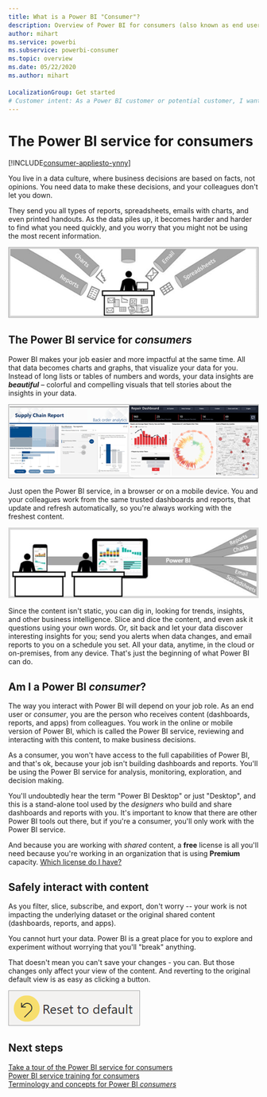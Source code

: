 ```yaml
---
title: What is a Power BI "Consumer"?
description: Overview of Power BI for consumers (also known as end users or business users).
author: mihart
ms.service: powerbi
ms.subservice: powerbi-consumer
ms.topic: overview
ms.date: 05/22/2020
ms.author: mihart

LocalizationGroup: Get started
# Customer intent: As a Power BI customer or potential customer, I want to get a definition of a Power BI consumer so I know if I am a consumer (versus designer, admin, creator, or dev) and, as a consumer, what I can accomplish with the Power BI service.
---
```


# The Power BI service for consumers

[!INCLUDE[consumer-appliesto-ynny](../includes/consumer-appliesto-ynny.md)]

You live in a data culture, where business decisions are based on facts, not opinions. You need data to make these decisions, and your colleagues don't let you down.     
 
They send you all types of reports, spreadsheets, emails with charts, and even printed handouts. As the data piles up, it becomes harder and harder to find what you need quickly, and you worry that you might not be using the most recent information.  
 
![Power BI dashboard](media/end-user-consumer/power-bi-consumer-pipes.png)

## The Power BI service for *consumers*

Power BI makes your job easier and more impactful at the same time. All that data becomes charts and graphs, that visualize your data for you. Instead of long lists or tables of numbers and words, your data insights are ***beautiful*** – colorful and compelling visuals that tell stories about the insights in your data. 

![Power BI dashboard](media/end-user-consumer/power-bi-consumer-examples.png)
 
Just open the Power BI service, in a browser or on a mobile device. You and your colleagues work from the same trusted dashboards and reports, that update and refresh automatically, so you're always working with the freshest content.   

![Power BI dashboard](media/end-user-consumer/power-bi-funnel.png)

Since the content isn't static, you can dig in, looking for trends, insights, and other business intelligence. Slice and dice the content, and even ask it questions using your own words. Or, sit back and let your data discover interesting insights for you; send you alerts when data changes, and email reports to you on a schedule you set. All your data, anytime, in the cloud or on-premises, from any device. That's just the beginning of what Power BI can do. 

## Am I a Power BI *consumer*?

The way you interact with Power BI will depend on your job role. As an end user or *consumer*, you are the person who receives content (dashboards, reports, and apps) from colleagues. You work in the online or mobile version of Power BI, which is called the Power BI service, reviewing and interacting with this content, to make business decisions. 
   
As a consumer, you won't have access to the full capabilities of Power BI, and that's ok, because your job isn't building dashboards and reports. You'll be using the Power BI service for analysis, monitoring, exploration, and decision making. 

You'll undoubtedly hear the term "Power BI Desktop" or just "Desktop", and this is a stand-alone tool used by the *designers* who build and share dashboards and reports with you.  It's important to know that there are other Power BI tools out there, but if you're a consumer, you'll only work with the Power BI service. 

And because you are working with *shared* content, a **free** license is all you'll need because you're working in an organization that is using **Premium** capacity. [Which license do I have?](end-user-license.md)


## Safely interact with content 
As you filter, slice, subscribe, and export, don't worry -- your work is not impacting the underlying dataset or the original shared content (dashboards, reports, and apps).  

You cannot hurt your data.  Power BI is a great place for you to explore and experiment without worrying that you'll "break" anything.  
 
That doesn't mean you can't save your changes - you can. But those changes only affect your view of the content. And reverting to the original default view is as easy as clicking a button.  

![Power BI dashboard](media/end-user-consumer/power-bi-reset.png)


## Next steps

[Take a tour of the Power BI service for consumers](end-user-reading-view.md)    
[Power BI service training for consumers](https://docs.microsoft.com/learn/paths/consume-data-with-power-bi/)    
[Terminology and concepts for Power BI *consumers*](end-user-basic-concepts.md)    

